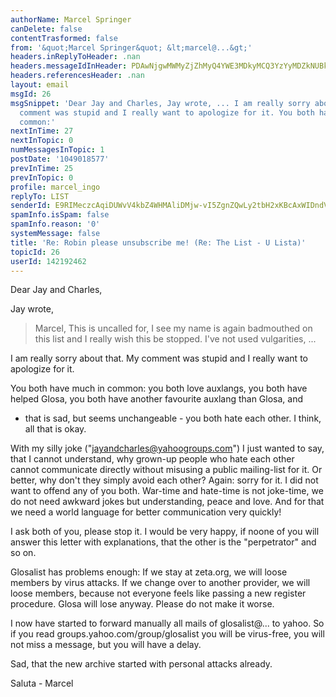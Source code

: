 ```yaml
---
authorName: Marcel Springer
canDelete: false
contentTrasformed: false
from: '&quot;Marcel Springer&quot; &lt;marcel@...&gt;'
headers.inReplyToHeader: .nan
headers.messageIdInHeader: PDAwNjgwMWMyZjZhMyQ4YWE3MDkyMCQ3YzYyMDZkNUBkZWZhdWx0Pg==
headers.referencesHeader: .nan
layout: email
msgId: 26
msgSnippet: 'Dear Jay and Charles, Jay wrote, ... I am really sorry about that.  My
  comment was stupid and I really want to apologize for it. You both have much in
  common:'
nextInTime: 27
nextInTopic: 0
numMessagesInTopic: 1
postDate: '1049018577'
prevInTime: 25
prevInTopic: 0
profile: marcel_ingo
replyTo: LIST
senderId: E9RIMeczcAqiDUWvV4kbZ4WHMAliDMjw-vI5ZgnZQwLy2tbH2xKBcAxWIDndVPF95coc3oih0lj-0IOOa0AU_j3YP4i2wDrh37wqH6Me
spamInfo.isSpam: false
spamInfo.reason: '0'
systemMessage: false
title: 'Re: Robin please unsubscribe me! (Re: The List - U Lista)'
topicId: 26
userId: 142192462
---
```


Dear Jay and Charles,

Jay wrote,
 > Marcel,
 > This is uncalled for, I see my name is again
 > badmouthed on this list and I really wish
 > this be stopped. I've not used vulgarities, ...

I am really sorry about that.  My comment was stupid and I really
want to apologize for it.

You both have much in common:  you both love auxlangs, you both have
helped Glosa, you both have another favourite auxlang than Glosa, and
- that is sad, but seems unchangeable - you both hate each other.  I
think, all that is okay.

With my silly joke ("jayandcharles@yahoogroups.com") I just wanted to
say, that I cannot understand, why grown-up people who hate each other
cannot communicate directly without misusing a public mailing-list for
it.  Or better, why don't they simply avoid each other?  Again: sorry
for it.  I did not want to offend any of you both.  War-time and
hate-time is not joke-time, we do not need awkward jokes but
understanding, peace and love.  And for that we need a world language
for better communication very quickly!

I ask both of you, please stop it.  I would be very happy, if noone of
you will answer this letter with explanations, that the other is the
"perpetrator" and so on.

Glosalist has problems enough:  If we stay at zeta.org, we will loose
members by virus attacks.  If we change over to another provider, we
will loose members, because not everyone feels like passing a new
register procedure.  Glosa will lose anyway.  Please do not make it
worse.

I now have started to forward manually all mails of
glosalist@... to yahoo.  So if you read
groups.yahoo.com/group/glosalist you will be virus-free, you will not
miss a message, but you will have a delay.

Sad, that the new archive started with personal attacks already.

Saluta - Marcel




